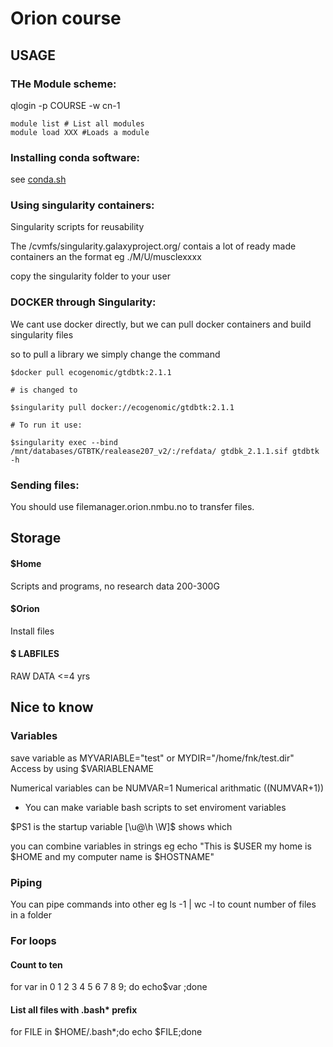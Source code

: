 # Orion course



## USAGE
### THe Module scheme:
qlogin -p COURSE -w cn-1

```
module list # List all modules
module load XXX #Loads a module

``` 
### Installing conda software:
see [conda.sh](workshop_scripts_2022_11_07/biocon.sh)

### Using singularity containers:
Singularity scripts for reusability

The /cvmfs/singularity.galaxyproject.org/ contais a lot of ready made containers an the format eg ./M/U/musclexxxx

copy the singularity folder to your user 

### DOCKER through Singularity:
We cant use docker directly, but we can pull docker containers and build singularity files

so to pull a library we simply change the command

````commandline
$docker pull ecogenomic/gtdbtk:2.1.1

# is changed to

$singularity pull docker://ecogenomic/gtdbtk:2.1.1

# To run it use:

$singularity exec --bind /mnt/databases/GTBTK/realease207_v2/:/refdata/ gtdbk_2.1.1.sif gtdbtk -h
````

### Sending files:

You should use filemanager.orion.nmbu.no to transfer files.

## Storage
####  $Home
Scripts and programs, no research data
200-300G
#### $Orion
Install files
#### $ LABFILES
RAW DATA <=4 yrs



## Nice to know
### Variables
save variable as MYVARIABLE="test" or MYDIR="/home/fnk/test.dir" Access by using $VARIABLENAME 

Numerical variables can be NUMVAR=1 Numerical arithmatic $(($NUMVAR+1))
- You can make variable bash scripts to set enviroment variables

$PS1 is the startup variable [\u@\h \W]\$ shows which

you can combine variables in strings eg echo "This is $USER my home is $HOME and my computer name is $HOSTNAME"

### Piping
You can pipe commands into other  eg ls -1 | wc -l to count number of files in a folder

### For loops
#### Count to ten
for var in 0 1 2 3 4 5 6 7 8 9; do echo$var ;done
#### List all files with .bash* prefix
for FILE in $HOME/.bash*;do echo $FILE;done